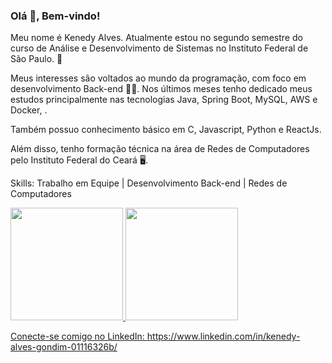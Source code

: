 ### Olá 👋, Bem-vindo!

Meu nome é Kenedy Alves. Atualmente estou no segundo semestre do curso de Análise e Desenvolvimento de Sistemas no Instituto Federal de São Paulo. 🏫

Meus interesses são voltados ao mundo da programação, com foco em desenvolvimento Back-end 👩‍💻. Nos últimos meses tenho dedicado meus estudos principalmente nas tecnologias Java, Spring Boot, MySQL, AWS e Docker, . 

Também possuo conhecimento básico em C, Javascript, Python e ReactJs.

Além disso, tenho formação técnica na área de Redes de Computadores pelo Instituto Federal do Ceará 🖥️.

Skills:
Trabalho em Equipe | Desenvolvimento Back-end | Redes de Computadores

<a href="https://github.com/kenedygondim">
<img height="180em" src="https://github-readme-stats-eight-theta.vercel.app/api?username=kenedygondim&show_icons=true&theme=radical&include_all_commits=true&count_private=true">
<img height="180em" src="https://github-readme-stats-eight-theta.vercel.app/api/top-langs/?username=kenedygondim&layout=compact&langs_count=8&theme=radical"/>


Conecte-se comigo no LinkedIn: https://www.linkedin.com/in/kenedy-alves-gondim-01116326b/
